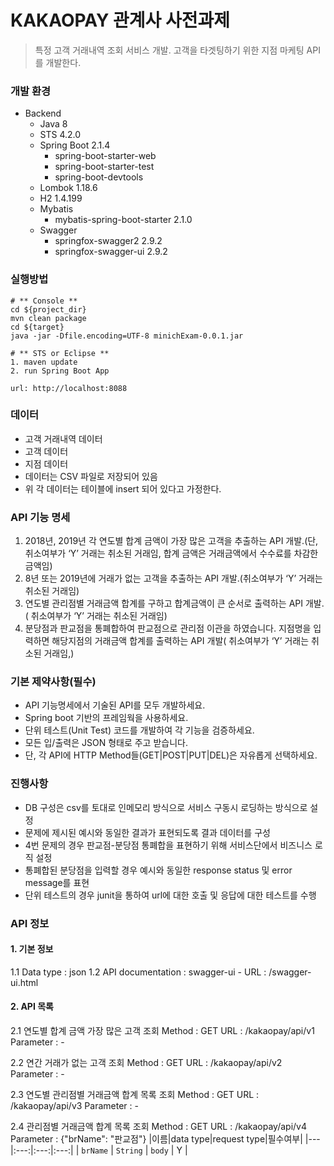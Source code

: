 # KAKAOPAY 관계사 사전과제

> 특정 고객 거래내역 조회 서비스 개발. 고객을 타겟팅하기 위한 지점 마케팅 API를 개발한다.



  
### 개발 환경
* Backend
  * Java 8
  * STS 4.2.0
  * Spring Boot 2.1.4
    * spring-boot-starter-web
    * spring-boot-starter-test
    * spring-boot-devtools
  * Lombok 1.18.6
  * H2 1.4.199
  * Mybatis
    * mybatis-spring-boot-starter 2.1.0
  * Swagger
    * springfox-swagger2 2.9.2
    * springfox-swagger-ui 2.9.2
    
  
### 실행방법
```
# ** Console **
cd ${project_dir}
mvn clean package 
cd ${target}
java -jar -Dfile.encoding=UTF-8 minichExam-0.0.1.jar
  
# ** STS or Eclipse **
1. maven update
2. run Spring Boot App

url: http://localhost:8088
```
  
  
### 데이터 
* 고객 거래내역 데이터
* 고객 데이터
* 지점 데이터
* 데이터는 CSV 파일로 저장되어 있음
* 위 각 데이터는 테이블에 insert 되어 있다고 가정한다.
  
  
### API 기능 명세
1. 2018년, 2019년 각 연도별 합계 금액이 가장 많은 고객을 추출하는 API 개발.(단, 취소여부가 ‘Y’ 거래는 취소된 거래임, 합계 금액은 거래금액에서 수수료를 차감한 금액임)
2. 8년 또는 2019년에 거래가 없는 고객을 추출하는 API 개발.(취소여부가 ‘Y’ 거래는 취소된 거래임)
3. 연도별 관리점별 거래금액 합계를 구하고 합계금액이 큰 순서로 출력하는 API 개발.( 취소여부가 ‘Y’ 거래는 취소된 거래임)
4. 분당점과 판교점을 통폐합하여 판교점으로 관리점 이관을 하였습니다. 지점명을 입력하면 해당지점의 거래금액 합계를 출력하는 API 개발( 취소여부가 ‘Y’ 거래는 취소된 거래임,)
  
  
### 기본 제약사항(필수)
* API 기능명세에서 기술된 API를 모두 개발하세요.
* Spring boot 기반의 프레임웍을 사용하세요.
* 단위 테스트(Unit Test) 코드를 개발하여 각 기능을 검증하세요.
* 모든 입/출력은 JSON 형태로 주고 받습니다.
* 단, 각 API에 HTTP Method들(GET|POST|PUT|DEL)은 자유롭게 선택하세요.
  
  
### 진행사항
* DB 구성은 csv를 토대로 인메모리 방식으로 서비스 구동시 로딩하는 방식으로 설정
* 문제에 제시된 예시와 동일한 결과가 표현되도록 결과 데이터를 구성
* 4번 문제의 경우 판교점-분당점 통폐합을 표현하기 위해 서비스단에서 비즈니스 로직 설정
* 통폐합된 분당점을 입력할 경우 예시와 동일한 response status 및 error message를 표현
* 단위 테스트의 경우 junit을 통하여 url에 대한 호출 및 응답에 대한 테스트를 수행
  
  
### API 정보
#### 1. 기본 정보
1.1 Data type : json
1.2 API documentation : swagger-ui
    - URL : /swagger-ui.html
#### 2. API 목록
2.1 연도별 합계 금액 가장 많은 고객 조회
Method : GET
URL : /kakaopay/api/v1
Parameter : -

2.2 연간 거래가 없는 고객 조회
Method : GET
URL : /kakaopay/api/v2
Parameter : -

2.3 연도별 관리점별 거래금액 합계 목록 조회
Method : GET
URL : /kakaopay/api/v3
Parameter : -

2.4 관리점별 거래금액 합계 목록 조회
Method : GET
URL : /kakaopay/api/v4
Parameter : {"brName": "판교점"}
|이름|data type|request type|필수여부|
|---|:---:|:---:|:---:|
| `brName` | `String` | `body` | Y |


